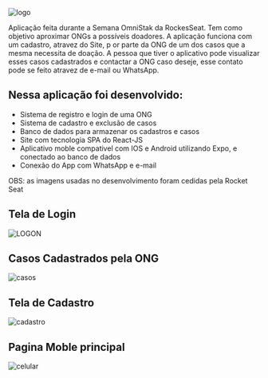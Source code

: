 ![logo](https://user-images.githubusercontent.com/62253156/77809475-35cfb000-7066-11ea-9af4-21e8163a450d.png)


Aplicação feita durante a Semana OmniStak da RockesSeat. 
Tem como objetivo aproximar ONGs a possíveis doadores.
A aplicação funciona com um cadastro, atravez do Site, p
or parte da ONG de um dos casos que a mesma necessita de doação.
A pessoa que tiver o aplicativo pode visualizar esses casos cadastrados e contactar a ONG caso deseje, esse contato pode se feito 
atravez de e-mail ou WhatsApp.

## Nessa aplicação foi desenvolvido:

* Sistema de registro e login de uma ONG
* Sistema de cadastro e exclusão de  casos
* Banco de dados para armazenar os cadastros e casos
* Site com tecnologia SPA do React-JS
* Aplicativo moble compativel com IOS e Android utilizando Expo, e conectado ao banco de dados
* Conexão do App com WhatsApp e e-mail

OBS: as imagens usadas no desenvolvimento foram cedidas pela Rocket Seat

## Tela de Login 
![LOGON](https://user-images.githubusercontent.com/62253156/77809732-66641980-7067-11ea-8819-de5ab762585e.jpg)

## Casos Cadastrados pela ONG
![casos](https://user-images.githubusercontent.com/62253156/77809681-27ce5f00-7067-11ea-8a42-74eff6f41a33.jpg)

## Tela de Cadastro
![cadastro](https://user-images.githubusercontent.com/62253156/77809603-c0b0aa80-7066-11ea-9e48-422b8a91bad9.png)

## Pagina Moble principal
![celular](https://user-images.githubusercontent.com/62253156/77809845-f6a25e80-7067-11ea-965f-378db89cb9e2.jpg)
